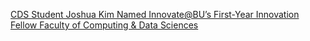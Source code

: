 [CDS Student Joshua Kim Named Innovate@BU’s First-Year Innovation Fellow   Faculty of Computing & Data Sciences](https://qi.tc/qi/118687)
